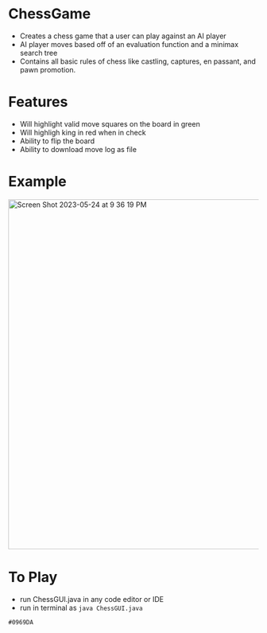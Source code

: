# ChessGame 
* Creates a chess game that a user can play against an AI player
* AI player moves based off of an evaluation function and a minimax search tree
* Contains all basic rules of chess like castling, captures, en passant, and pawn promotion. 

# Features
* Will highlight valid move squares on the board in green
* Will highligh king in red when in check
* Ability to flip the board
* Ability to download move log as file

# Example
<img width="703" alt="Screen Shot 2023-05-24 at 9 36 19 PM" src="https://github.com/maxharsh03/ChessGame/assets/82282926/cd3d1b65-33a6-4c7d-b8b2-987077e9f59e">

# To Play
* run ChessGUI.java in any code editor or IDE
* run in terminal as ```java ChessGUI.java```

`#0969DA`	
